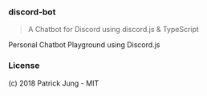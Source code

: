 ### discord-bot

> A Chatbot for Discord using discord.js & TypeScript

Personal Chatbot Playground using Discord.js

### License

(c) 2018 Patrick Jung - MIT
